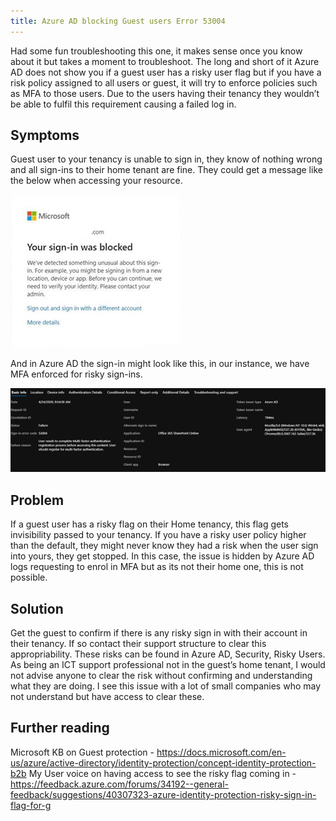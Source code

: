 ```yaml
---
title: Azure AD blocking Guest users Error 53004
---
```


Had some fun troubleshooting this one, it makes sense once you know about it but takes a moment to troubleshoot. The long and short of it Azure AD does not show you if a guest user has a risky user flag but if you have a risk policy assigned to all users or guest, it will try to enforce policies such as MFA to those users. Due to the users having their tenancy they wouldn’t be able to fulfil this requirement causing a failed log in.

## Symptoms

Guest user to your tenancy is unable to sign in, they know of nothing wrong and all sign-ins to their home tenant are fine. They could get a message like the below when accessing your resource.

![Sign in blocked](/images/2020-5-3-azure-ad-1.png "Sign in blocked")

And in Azure AD the sign-in might look like this, in our instance, we have MFA enforced for risky sign-ins.

![Azure AD blocked event](/images/2020-5-3-azure-ad-2.png "Azure AD blocked event")

## Problem

If a guest user has a risky flag on their Home tenancy, this flag gets invisibility passed to your tenancy. If you have a risky user policy higher than the default, they might never know they had a risk when the user sign into yours, they get stopped. In this case, the issue is hidden by Azure AD logs requesting to enrol in MFA but as its not their home one, this is not possible.

## Solution

Get the guest to confirm if there is any risky sign in with their account in their tenancy. If so contact their support structure to clear this appropriability. These risks can be found in Azure AD, Security, Risky Users. As being an ICT support professional not in the guest’s home tenant, I would not advise anyone to clear the risk without confirming and understanding what they are doing. I see this issue with a lot of small companies who may not understand but have access to clear these.

## Further reading

Microsoft KB on Guest protection - <https://docs.microsoft.com/en-us/azure/active-directory/identity-protection/concept-identity-protection-b2b>
My User voice on having access to see the risky flag coming in -
<https://feedback.azure.com/forums/34192--general-feedback/suggestions/40307323-azure-identity-protection-risky-sign-in-flag-for-g>